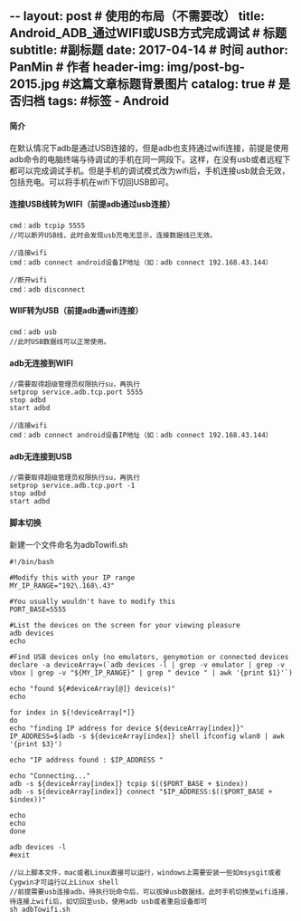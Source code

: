 --
layout:     post                            # 使用的布局（不需要改）
title:      Android_ADB_通过WIFI或USB方式完成调试              # 标题
subtitle:      #副标题
date:       2017-04-14                      # 时间
author:     PanMin                              # 作者
header-img: img/post-bg-2015.jpg            #这篇文章标题背景图片
catalog: true                               # 是否归档
tags:                                       #标签
    - Android
---


#### 简介

在默认情况下adb是通过USB连接的，但是adb也支持通过wifi连接，前提是使用adb命令的电脑终端与待调试的手机在同一网段下。这样，在没有usb或者远程下都可以完成调试手机。但是手机的调试模式改为wifi后，手机连接usb就会无效，包括充电。可以将手机在wifi下切回USB即可。


#### 连接USB线转为WIFI（前提adb通过usb连接）

```
cmd：adb tcpip 5555 
//可以断开USB线，此时会发现usb充电无显示，连接数据线已无效。

//连接wifi
cmd：adb connect android设备IP地址（如：adb connect 192.168.43.144）

//断开wifi
cmd：adb disconnect
```

#### WIIF转为USB（前提adb通wifi连接）

```
cmd：adb usb
//此时USB数据线可以正常使用。
```

#### adb无连接到WIFI

```
//需要取得超级管理员权限执行su，再执行
setprop service.adb.tcp.port 5555
stop adbd
start adbd

//连接wifi
cmd：adb connect android设备IP地址（如：adb connect 192.168.43.144）
```

#### adb无连接到USB

```
//需要取得超级管理员权限执行su，再执行
setprop service.adb.tcp.port -1
stop adbd
start adbd
```


#### 脚本切换
新建一个文件命名为adbTowifi.sh
```
#!/bin/bash
   
#Modify this with your IP range
MY_IP_RANGE="192\.168\.43"

#You usually wouldn't have to modify this
PORT_BASE=5555

#List the devices on the screen for your viewing pleasure
adb devices
echo

#Find USB devices only (no emulators, genymotion or connected devices
declare -a deviceArray=(`adb devices -l | grep -v emulator | grep -v vbox | grep -v "${MY_IP_RANGE}" | grep " device " | awk '{print $1}'`)  

echo "found ${#deviceArray[@]} device(s)"
echo

for index in ${!deviceArray[*]}
do
echo "finding IP address for device ${deviceArray[index]}"
IP_ADDRESS=$(adb -s ${deviceArray[index]} shell ifconfig wlan0 | awk '{print $3}')

echo "IP address found : $IP_ADDRESS "

echo "Connecting..."
adb -s ${deviceArray[index]} tcpip $(($PORT_BASE + $index))
adb -s ${deviceArray[index]} connect "$IP_ADDRESS:$(($PORT_BASE + $index))"

echo
echo
done

adb devices -l
#exit
```

```
//以上脚本文件，mac或者Linux直接可以运行，windows上需要安装一些如msysgit或者Cygwin才可运行以上Linux shell
//前提需要usb连接adb，待执行玩命令后，可以拔掉usb数据线，此时手机切换至wifi连接，待连接上wifi后，如切回至usb，使用adb usb或者重启设备即可
sh adbTowifi.sh
```